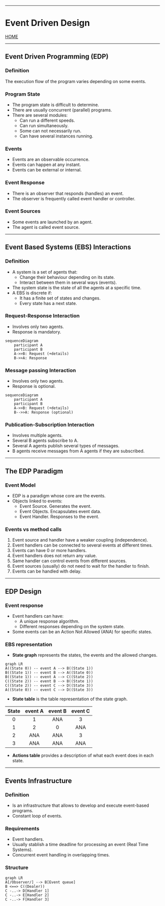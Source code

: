 
---
# Event Driven Design

[HOME](/README.md)

---
## Event Driven Programming (EDP)
### Definition
The execution flow of the program varies depending on some events.
### Program State
- The program state is difficult to determine.
- There are usually concurrent (parallel) programs.
- There are several modules:
	- Can run a different speeds.
	- Can run simultaneously.
	- Some can not necessarily run.
	- Can have several instances running.
### Events
- Events are an observable occurrence.
- Events can happen at any instant.
- Events can be external or internal.
### Event Response
- There is an observer that responds (handles) an event.
- The observer is frequently called event handler or controller.
### Event Sources
- Some events are launched by an agent.
- The agent is called event source.
---
## Event Based Systems (EBS) Interactions
### Definition
- A system is a set of agents that:
	- Change their behaviour depending on its state.
	- Interact between them in several ways (events).
- The system state is the state of all the agents at a specific time.
- A EBS is discrete if:
	- It has a finite set of states and changes.
	- Every state has a next state.
### Request-Response Interaction
- Involves only two agents.
- Response is mandatory.
```mermaid
sequenceDiagram
    participant A
    participant B
    A->>B: Request (+details)
    B->>A: Response
```
### Message passing Interaction
- Involves only two agents.
- Response is optional.
```mermaid
sequenceDiagram
    participant A
    participant B
    A->>B: Request (+details)
    B-->>A: Response (optional)
```
### Publication-Subscription Interaction
- Involves multiple agents.
- Several B agents subscribe to A.
- Several A agents publish several types of messages.
- B agents receive messages from A agents if they are subscribed.
---
## The EDP Paradigm
### Event Model
- EDP is a paradigm whose core are the events.
- Objects linked to events:
	- Event Source. Generates the event.
	- Event Objects. Encapsulates event data.
	- Event Handler. Responses to the event.
### Events vs method calls
1. Event source and handler have a weaker coupling (independence).
2. Event handlers can be connected to several events at different times.
3. Events can have 0 or more handlers.
4. Event handlers does not return any value.
5. Same handler can control events from different sources.
6. Event sources (usually) do not need to wait for the handler to finish.
7. Events can be handled with delay.
---
## EDP Design
### Event response
- Event handlers can have:
	- A unique response algorithm.
	- Different responses depending on the system state.
- Some events can be an Action Not Allowed (ANA) for specific states.
### EBS representation
- **State graph** represents the states, the events and the allowed changes.
```mermaid
graph LR
A((State 0)) -- event A --> B((State 1))
B((State 1)) -- event B --> A((State 0))
B((State 1)) -- event A --> C((State 2))
C((State 2)) -- event B --> B((State 1))
C((State 2)) -- event C --> D((State 3))
A((State 0)) -- event C --> D((State 3))
```
- **State table** is the table representation of the state graph.

| State | event A | event B | event C |
| :---: | :-----: | :-----: | :-----: |
|   0   |    1    |   ANA   |    3    |
|   1   |    2    |    0    |   ANA   |
|   2   |   ANA   |   ANA   |    3    |
|   3   |   ANA   |   ANA   |   ANA   |

- **Actions table** provides a description of what each event does in each state.
---
## Events Infrastructure
### Definition
- Is an infrastructure that allows to develop and execute event-based programs.
- Constant loop of events.
### Requirements
- Event handlers.
- Usually stablish a time deadline for processing an event (Real Time Systems).
- Concurrent event handling in overlapping times.
### Structure
```mermaid
graph LR
A[/Observer/] --> B[Event queue]
B <==> C((Dealer))
C -..-> D[Handler 1]
C -..-> E[Handler 2]
C -..-> F[Handler 3]
```
